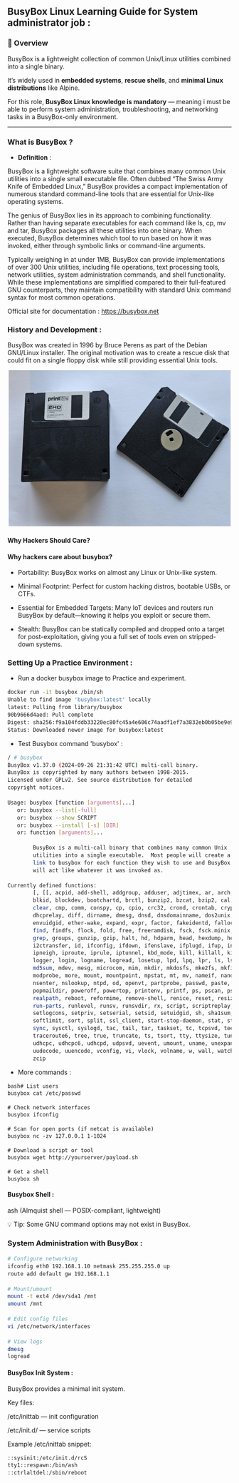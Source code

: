 ## BusyBox Linux Learning Guide for System administrator job :

### 📌 Overview
BusyBox is a lightweight collection of common Unix/Linux utilities combined into a single binary.

It’s widely used in **embedded systems**, **rescue shells**, and **minimal Linux distributions** like Alpine.

For this role, **BusyBox Linux knowledge is mandatory** — meaning i must be able to perform system administration, troubleshooting, and networking tasks in a BusyBox-only environment.

---

### What is BusyBox ?

- **Definition** : 

BusyBox is a lightweight software suite that combines many common Unix utilities into a single small executable file. Often dubbed “The Swiss Army Knife of Embedded Linux,” BusyBox provides a compact implementation of numerous standard command-line tools that are essential for Unix-like operating systems.

The genius of BusyBox lies in its approach to combining functionality. Rather than having separate executables for each command like ls, cp, mv and tar, BusyBox packages all these utilities into one binary. When executed, BusyBox determines which tool to run based on how it was invoked, either through symbolic links or command-line arguments.

Typically weighing in at under 1MB, BusyBox can provide implementations of over 300 Unix utilities, including file operations, text processing tools, network utilities, system administration commands, and shell functionality. While these implementations are simplified compared to their full-featured GNU counterparts, they maintain compatibility with standard Unix command syntax for most common operations.

Official site for documentation : https://busybox.net

### History and Development :

BusyBox was created in 1996 by Bruce Perens as part of the Debian GNU/Linux installer. The original motivation was to create a rescue disk that could fit on a single floppy disk while still providing essential Unix tools.

</p>
<p align="center">
<img src="https://github.com/ablaamim/BUSYBOX-LINUX/blob/main/imgs/floppy_disk.jpg" width="500">
</p>

#### Why Hackers Should Care?

#### Why hackers care about busybox?

* Portability: BusyBox works on almost any Linux or Unix-like system.

* Minimal Footprint: Perfect for custom hacking distros, bootable USBs, or CTFs.

* Essential for Embedded Targets: Many IoT devices and routers run BusyBox by default—knowing it helps you exploit or secure them.

* Stealth: BusyBox can be statically compiled and dropped onto a target for post-exploitation, giving you a full set of tools even on stripped-down systems.

### Setting Up a Practice Environment :

- Run a docker busybox image to Practice and experiment.

```bash
docker run -it busybox /bin/sh
Unable to find image 'busybox:latest' locally
latest: Pulling from library/busybox
90b9666d4aed: Pull complete
Digest: sha256:f9a104fddb33220ec80fc45a4e606c74aadf1ef7a3832eb0b05be9e90cd61f5f
Status: Downloaded newer image for busybox:latest
```

- Test Busybox command 'busybox' :

```bash
/ # busybox
BusyBox v1.37.0 (2024-09-26 21:31:42 UTC) multi-call binary.
BusyBox is copyrighted by many authors between 1998-2015.
Licensed under GPLv2. See source distribution for detailed
copyright notices.

Usage: busybox [function [arguments]...]
   or: busybox --list[-full]
   or: busybox --show SCRIPT
   or: busybox --install [-s] [DIR]
   or: function [arguments]...

        BusyBox is a multi-call binary that combines many common Unix
        utilities into a single executable.  Most people will create a
        link to busybox for each function they wish to use and BusyBox
        will act like whatever it was invoked as.

Currently defined functions:
        [, [[, acpid, add-shell, addgroup, adduser, adjtimex, ar, arch, arp, arping, ascii, ash, awk, base32, base64, basename, bc, beep, blkdiscard,
        blkid, blockdev, bootchartd, brctl, bunzip2, bzcat, bzip2, cal, cat, chat, chattr, chgrp, chmod, chown, chpasswd, chpst, chroot, chrt, chvt, cksum,
        clear, cmp, comm, conspy, cp, cpio, crc32, crond, crontab, cryptpw, cttyhack, cut, date, dc, dd, deallocvt, delgroup, deluser, depmod, devmem, df,
        dhcprelay, diff, dirname, dmesg, dnsd, dnsdomainname, dos2unix, dpkg, dpkg-deb, du, dumpkmap, dumpleases, echo, ed, egrep, eject, env, envdir,
        envuidgid, ether-wake, expand, expr, factor, fakeidentd, fallocate, false, fatattr, fbset, fbsplash, fdflush, fdformat, fdisk, fgconsole, fgrep,
        find, findfs, flock, fold, free, freeramdisk, fsck, fsck.minix, fsfreeze, fstrim, fsync, ftpd, ftpget, ftpput, fuser, getfattr, getopt, getty,
        grep, groups, gunzip, gzip, halt, hd, hdparm, head, hexdump, hexedit, hostid, hostname, httpd, hush, hwclock, i2cdetect, i2cdump, i2cget, i2cset,
        i2ctransfer, id, ifconfig, ifdown, ifenslave, ifplugd, ifup, inetd, init, insmod, install, ionice, iostat, ip, ipaddr, ipcalc, ipcrm, ipcs, iplink,
        ipneigh, iproute, iprule, iptunnel, kbd_mode, kill, killall, killall5, klogd, last, less, link, linux32, linux64, linuxrc, ln, loadfont, loadkmap,
        logger, login, logname, logread, losetup, lpd, lpq, lpr, ls, lsattr, lsmod, lsof, lspci, lsscsi, lsusb, lzcat, lzma, lzop, makedevs, makemime, man,
        md5sum, mdev, mesg, microcom, mim, mkdir, mkdosfs, mke2fs, mkfifo, mkfs.ext2, mkfs.minix, mkfs.vfat, mknod, mkpasswd, mkswap, mktemp, modinfo,
        modprobe, more, mount, mountpoint, mpstat, mt, mv, nameif, nanddump, nandwrite, nbd-client, nc, netstat, nice, nl, nmeter, nohup, nologin, nproc,
        nsenter, nslookup, ntpd, od, openvt, partprobe, passwd, paste, patch, pgrep, pidof, ping, ping6, pipe_progress, pivot_root, pkill, pmap,
        popmaildir, poweroff, powertop, printenv, printf, ps, pscan, pstree, pwd, pwdx, raidautorun, rdate, rdev, readahead, readlink, readprofile,
        realpath, reboot, reformime, remove-shell, renice, reset, resize, resume, rev, rm, rmdir, rmmod, route, rpm, rpm2cpio, rtcwake, run-init,
        run-parts, runlevel, runsv, runsvdir, rx, script, scriptreplay, sed, seedrng, sendmail, seq, setarch, setconsole, setfattr, setfont, setkeycodes,
        setlogcons, setpriv, setserial, setsid, setuidgid, sh, sha1sum, sha256sum, sha3sum, sha512sum, showkey, shred, shuf, slattach, sleep, smemcap,
        softlimit, sort, split, ssl_client, start-stop-daemon, stat, strings, stty, su, sulogin, sum, sv, svc, svlogd, svok, swapoff, swapon, switch_root,
        sync, sysctl, syslogd, tac, tail, tar, taskset, tc, tcpsvd, tee, telnet, telnetd, test, tftp, tftpd, time, timeout, top, touch, tr, traceroute,
        traceroute6, tree, true, truncate, ts, tsort, tty, ttysize, tunctl, ubiattach, ubidetach, ubimkvol, ubirename, ubirmvol, ubirsvol, ubiupdatevol,
        udhcpc, udhcpc6, udhcpd, udpsvd, uevent, umount, uname, unexpand, uniq, unix2dos, unlink, unlzma, unshare, unxz, unzip, uptime, users, usleep,
        uudecode, uuencode, vconfig, vi, vlock, volname, w, wall, watch, watchdog, wc, wget, which, who, whoami, whois, xargs, xxd, xz, xzcat, yes, zcat,
        zcip
```

- More commands :
```
bash# List users
busybox cat /etc/passwd

# Check network interfaces
busybox ifconfig

# Scan for open ports (if netcat is available)
busybox nc -zv 127.0.0.1 1-1024

# Download a script or tool
busybox wget http://yourserver/payload.sh

# Get a shell
busybox sh
```

#### Busybox Shell :

ash (Almquist shell — POSIX-compliant, lightweight)

💡 Tip: Some GNU command options may not exist in BusyBox.

### System Administration with BusyBox :

```bash
# Configure networking
ifconfig eth0 192.168.1.10 netmask 255.255.255.0 up
route add default gw 192.168.1.1

# Mount/umount
mount -t ext4 /dev/sda1 /mnt
umount /mnt

# Edit config files
vi /etc/network/interfaces

# View logs
dmesg
logread

```

####  BusyBox Init System :

BusyBox provides a minimal init system.

Key files:

/etc/inittab — init configuration

/etc/init.d/ — service scripts

Example /etc/inittab snippet:
```bash
::sysinit:/etc/init.d/rcS
tty1::respawn:/bin/ash
::ctrlaltdel:/sbin/reboot

```